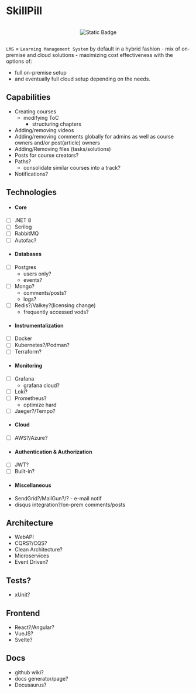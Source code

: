 # SkillPill

<div style="display: flex; flex-wrap: wrap; justify-content: center; align-items: center; text-align: center;">

  ![Static Badge](https://img.shields.io/badge/under-construction-yellow)
  
</div>

`LMS` = `Learning Management System` by default in a hybrid fashion - mix of on-premise and cloud solutions - maximizing cost effectiveness with the options of:
- full on-premise setup 
- and eventually full cloud setup 
depending on the needs.


## Capabilities 
- Creating courses
  - modifying ToC
    - structuring chapters
- Adding/removing videos
- Adding/removing comments globally for admins as well as course owners and/or post(article) owners
- Adding/Removing files (tasks/solutions)
- Posts for course creators?
- Paths?
  - consolidate similar courses into a track?
- Notifications?

## Technologies
* #### Core
- [ ] .NET 8
- [ ] Serilog
- [ ] RabbitMQ
- [ ] Autofac?

* #### Databases
- [ ] Postgres
  - users only?
  - events?
- [ ] Mongo?
  - comments/posts?
  - logs?
- [ ] Redis?/Valkey?(licensing change)
  - frequently accessed vods?

* #### Instrumentalization
- [ ] Docker
- [ ] Kubernetes?/Podman?
- [ ] Terraform?

* #### Monitoring
- [ ] Grafana
  - grafana cloud?
- [ ] Loki?
- [ ] Prometheus?
  - optimize hard
- [ ] Jaeger?/Tempo?

* #### Cloud
- [ ] AWS?/Azure?

* #### Authentication & Authorization
- [ ] JWT?
- [ ] Built-in?

* #### Miscellaneous
- SendGrid?/MailGun?/? - e-mail notif
- disqus integration?/on-prem comments/posts

## Architecture
- WebAPI
- CQRS?/CQS?
- Clean Architecture?
- Microservices
- Event Driven?

## Tests?
- xUnit?

## Frontend
- React?/Angular?
- VueJS?
- Svelte?

## Docs
- github wiki?
- docs generator/page?
- Docusaurus?
